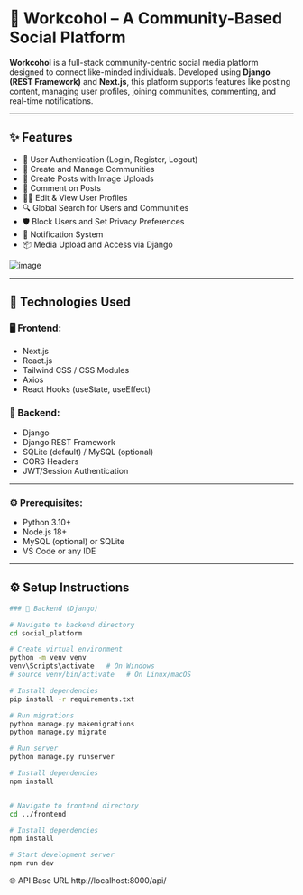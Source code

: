 # 🧠 Workcohol – A Community-Based Social Platform

**Workcohol** is a full-stack community-centric social media platform designed to connect like-minded individuals. Developed using **Django (REST Framework)** and **Next.js**, this platform supports features like posting content, managing user profiles, joining communities, commenting, and real-time notifications.

---

## ✨ Features

- 🔐 User Authentication (Login, Register, Logout)
- 👥 Create and Manage Communities
- 📸 Create Posts with Image Uploads
- 💬 Comment on Posts
- 🧑‍💼 Edit & View User Profiles
- 🔍 Global Search for Users and Communities
- 🛡️ Block Users and Set Privacy Preferences
- 🔔 Notification System
- 📦 Media Upload and Access via Django

![image](https://github.com/user-attachments/assets/ab7fa451-2d9a-4608-8bc5-56a096100621)

---

## 🚀 Technologies Used

### 🖥 Frontend:
- Next.js
- React.js
- Tailwind CSS / CSS Modules
- Axios
- React Hooks (useState, useEffect)

### 🧠 Backend:
- Django
- Django REST Framework
- SQLite (default) / MySQL (optional)
- CORS Headers
- JWT/Session Authentication

---

### ⚙️ Prerequisites:
- Python 3.10+
- Node.js 18+
- MySQL (optional) or SQLite
- VS Code or any IDE

---

## ⚙️ Setup Instructions
```bash
### 🔧 Backend (Django)

# Navigate to backend directory
cd social_platform

# Create virtual environment
python -m venv venv
venv\Scripts\activate   # On Windows
# source venv/bin/activate   # On Linux/macOS

# Install dependencies
pip install -r requirements.txt

# Run migrations
python manage.py makemigrations
python manage.py migrate

# Run server
python manage.py runserver

# Install dependencies
npm install


# Navigate to frontend directory
cd ../frontend

# Install dependencies
npm install

# Start development server
npm run dev

```

🌐 API Base URL
http://localhost:8000/api/



